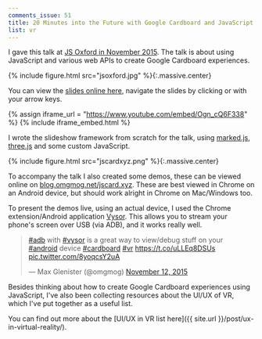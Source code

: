 ```yaml
---
comments_issue: 51
title: 20 Minutes into the Future with Google Cardboard and JavaScript
list: vr
---
```


I gave this talk at [JS Oxford in November 2015](https://jsoxford.com/2015-11-18-javascript-story-time/). The talk is about using JavaScript and various web APIs to create Google Cardboard experiences.

<!-- more -->

{% include figure.html src="jsoxford.jpg" %}{:.massive.center}

You can view the [slides online here](https://blog.omgmog.net/talk-20-minutes-into-the-future/talk.html), navigate the slides by clicking or with your arrow keys.

{% assign iframe_url = "https://www.youtube.com/embed/Ogn_cQ6F338" %}
{% include iframe_embed.html %}

I wrote the slideshow framework from scratch for the talk, using [marked.js](https://github.com/chjj/marked), [three.js](https://github.com/mrdoob/three.js/) and some custom JavaScript.

{% include figure.html src="jscardxyz.png" %}{:.massive.center}

To accompany the talk I also created some demos, these can be viewed online on [blog.omgmog.net/jscard.xyz](https://blog.omgmog.net/jscard.xyz). These are best viewed in Chrome on an Android device, but should work alright in Chrome on Mac/Windows too.

To present the demos live, using an actual device, I used the Chrome extension/Android application [Vysor](http://www.vysor.io/). This allows you to stream your phone's screen over USB (via ADB), and it works really well.

<div style="width:500px; margin: auto">
<blockquote class="twitter-tweet" data-lang="en"><p lang="en" dir="ltr"><a href="https://twitter.com/hashtag/adb?src=hash">#adb</a> with <a href="https://twitter.com/hashtag/vysor?src=hash">#vysor</a> is a great way to view/debug stuff on your <a href="https://twitter.com/hashtag/android?src=hash">#android</a> device <a href="https://twitter.com/hashtag/cardboard?src=hash">#cardboard</a> <a href="https://twitter.com/hashtag/vr?src=hash">#vr</a> <a href="https://t.co/uLLEq8DSUs">https://t.co/uLLEq8DSUs</a> <a href="https://t.co/8yoqcsY2uA">pic.twitter.com/8yoqcsY2uA</a></p>&mdash; Max Glenister (@omgmog) <a href="https://twitter.com/omgmog/status/664830711090819076">November 12, 2015</a></blockquote>
<script async src="//platform.twitter.com/widgets.js" charset="utf-8"></script>
</div>

Besides thinking about how to create Google Cardboard experiences using JavaScript, I've also been collecting resources about the UI/UX of VR, which I've put together as a useful list.

You can find out more about the [UI/UX in VR list here]({{ site.url }}/post/ux-in-virtual-reality/).
